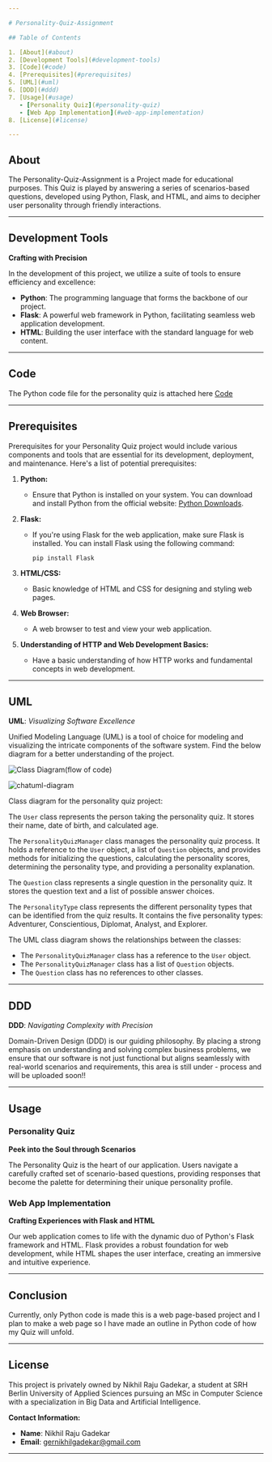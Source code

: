 ```yaml
---

# Personality-Quiz-Assignment

## Table of Contents

1. [About](#about)
2. [Development Tools](#development-tools)
3. [Code](#code)
4. [Prerequisites](#prerequisites)
5. [UML](#uml)
6. [DDD](#ddd)
7. [Usage](#usage)
   - [Personality Quiz](#personality-quiz)
   - [Web App Implementation](#web-app-implementation)
8. [License](#license)

---
```


## About

The Personality-Quiz-Assignment is a Project made for educational purposes. This Quiz is played by answering a series of scenarios-based questions, developed using Python, Flask, and HTML, and aims to decipher user personality through friendly interactions.

---

## Development Tools

**Crafting with Precision**

In the development of this project, we utilize a suite of tools to ensure efficiency and excellence:

- **Python**: The programming language that forms the backbone of our project.
- **Flask**: A powerful web framework in Python, facilitating seamless web application development.
- **HTML**: Building the user interface with the standard language for web content.

---

## Code

The Python code file for the personality quiz is attached here [Code](https://github.com/Nick9695/Personality-Quiz-Assignment/blob/main/project_outline_program_.py)

---

## Prerequisites

Prerequisites for your Personality Quiz project would include various components and tools that are essential for its development, deployment, and maintenance. Here's a list of potential prerequisites:

1. **Python:**
   - Ensure that Python is installed on your system. You can download and install Python from the official website: [Python Downloads](https://www.python.org/downloads/).

2. **Flask:**
   - If you're using Flask for the web application, make sure Flask is installed. You can install Flask using the following command:
     ```
     pip install Flask
     ```

3. **HTML/CSS:**
   - Basic knowledge of HTML and CSS for designing and styling web pages.

4. **Web Browser:**
   - A web browser to test and view your web application.
     
5. **Understanding of HTTP and Web Development Basics:**
    - Have a basic understanding of how HTTP works and fundamental concepts in web development.

---

## UML

**UML**: *Visualizing Software Excellence*



Unified Modeling Language (UML) is a tool of choice for modeling and visualizing the intricate components of the software system. Find the below diagram for a better understanding of the project.


![Class Diagram(flow of code)](https://github.com/Nick9695/Personality-Quiz-Assignment/assets/148968130/8a63e836-d8e6-475d-b2d9-b35b52f6b7bc)



![chatuml-diagram](https://github.com/Nick9695/Personality-Quiz-Assignment/assets/148968130/72ef836d-7664-4c58-9932-6db220e35831)


Class diagram for the personality quiz project:

The `User` class represents the person taking the personality quiz. It stores their name, date of birth, and calculated age.

The `PersonalityQuizManager` class manages the personality quiz process. It holds a reference to the `User` object, a list of `Question` objects, and provides methods for initializing the questions, calculating the personality scores, determining the personality type, and providing a personality explanation.

The `Question` class represents a single question in the personality quiz. It stores the question text and a list of possible answer choices.

The `PersonalityType` class represents the different personality types that can be identified from the quiz results. It contains the five personality types: Adventurer, Conscientious, Diplomat, Analyst, and Explorer.

The UML class diagram shows the relationships between the classes:

* The `PersonalityQuizManager` class has a reference to the `User` object.
* The `PersonalityQuizManager` class has a list of `Question` objects.
* The `Question` class has no references to other classes.


---

## DDD

**DDD**: *Navigating Complexity with Precision*

Domain-Driven Design (DDD) is our guiding philosophy. By placing a strong emphasis on understanding and solving complex business problems, we ensure that our software is not just functional but aligns seamlessly with real-world scenarios and requirements, this area is still under - process and will be uploaded soon!!

---

## Usage

### Personality Quiz

**Peek into the Soul through Scenarios**

The Personality Quiz is the heart of our application. Users navigate a carefully crafted set of scenario-based questions, providing responses that become the palette for determining their unique personality profile.

### Web App Implementation

**Crafting Experiences with Flask and HTML**

Our web application comes to life with the dynamic duo of Python's Flask framework and HTML. Flask provides a robust foundation for web development, while HTML shapes the user interface, creating an immersive and intuitive experience.

---

## Conclusion 
Currently, only Python code is made this is a web page-based project and I plan to make a web page so I have made an outline in Python code of how my Quiz will unfold.

---

## License

This project is privately owned by Nikhil Raju Gadekar, a student at SRH Berlin University of Applied Sciences pursuing an MSc in Computer Science with a specialization in Big Data and Artificial Intelligence.

**Contact Information:**
- **Name**: Nikhil Raju Gadekar
- **Email**: gernikhilgadekar@gmail.com

---
